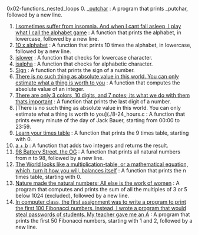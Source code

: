 0x02-functions_nested_loops
0. [_putchar](./0-putchar.c) : A  program that prints _putchar, followed by a new line.
1. [I sometimes suffer from insomnia. And when I cant fall asleep, I play what I call the alphabet game](./1-alphabet.c) : A function that prints the alphabet, in lowercase, followed by a new line.
2. [10 x alphabet](./2-print_alphabet_x10.c) : A function that prints 10 times the alphabet, in lowercase, followed by a new line.
3. [islower](./3-islower.c) : A function that checks for lowercase character.
4. [isalpha](./4-isalpha.c) : A function that checks for alphabetic character.
5. [Sign](./5-sign.c) : A function that prints the sign of a number.
6. [There is no such thing as absolute value in this world. You can only estimate what a thing is worth to you](./6-abs.c) : A function that computes the absolute value of an integer.
7. [There are only 3 colors, 10 digits, and 7 notes; its what we do with them thats important](./7-print_last_digit.c) : A function that prints the last digit of a number.
8. [There is no such thing as absolute value in this world. You can only estimate what a thing is worth to you](./8-24_hours.c : A function that prints every minute of the day of Jack Bauer, starting from 00:00 to 23:59.
9. [Learn your times table](./9-times_table.c) : A function that prints the 9 times table, starting with 0.
10. [a + b](./10-add.c) : A function that adds two integers and returns the result.
11. [98 Battery Street, the OG](./11-print_to_98.c) : A function that prints all natural numbers from n to 98, followed by a new line.
12. [The World looks like a multiplication-table, or a mathematical equation, which, turn it how you will, balances itself](./100-times_table.c) : A function that prints the n times table, starting with 0.
13. [Nature made the natural numbers; All else is the work of women](./101-natural.c) : A program that computes and prints the sum of all the multiples of 3 or 5 below 1024 (excluded), followed by a new line.
14. [ In computer class, the first assignment was to write a program to print the first 100 Fibonacci numbers. Instead, I wrote a program that would steal passwords of students. My teacher gave me an A](./102-fibonacci.c) : A program that prints the first 50 Fibonacci numbers, starting with 1 and 2, followed by a new line.
